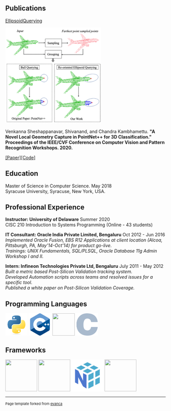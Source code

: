 ## Publications

[EllipsoidQuerying](https://github.com/VimsLab/EllipsoidQuery/) 

<img src="images/ellipsoid_querying.gif?raw=true" width="300" height="300"/> 


Venkanna Sheshappanavar, Shivanand, and Chandra Kambhamettu. **"A Novel Local Geometry Capture in PointNet++ for 3D Classification." Proceedings of the IEEE/CVF Conference on Computer Vision and Pattern Recognition Workshops. 2020.**

[[Paper]](https://openaccess.thecvf.com/content_CVPRW_2020/html/w16/Sheshappanavar_A_Novel_Local_Geometry_Capture_in_PointNet_for_3D_Classification_CVPRW_2020_paper.html)[[Code]](https://github.com/VimsLab/EllipsoidQuery/)


## Education
Master of Science in Computer Science. May 2018<br>Syracuse University, Syracuse, New York, USA.

## Professional Experience
**Instructor: University of Delaware** Summer 2020<br>
CISC 210 Introduction to Systems Programming (Online - 43 students)

**IT Consultant: Oracle India Private Limited, Bengaluru** Oct 2012 - Jun 2016<br>
*Implemented Oracle Fusion, EBS R12 Applications at client location (Alcoa, Pittsburgh, PA, May’14-Oct’14) for product go-live.*<br>
*Trainings: UNIX Fundamentals, SQL/PLSQL, Oracle Database 11g Admin Workshop I and II.*

**Intern: Infineon Technologies Private Ltd, Bengaluru** July 2011 - May 2012<br>
*Built a metric based Post-Silicon Validation tracking system.*<br>
*Developed Automation scripts across teams and resolved issues for a specific tool.<br>*
*Published a white paper on Post-Silicon Validation Coverage.*

## Programming Languages
<img src="https://github.com/devicons/devicon/blob/master/icons/python/python-original.svg?raw=true" width="70" height="70"/>      <img src="https://github.com/devicons/devicon/blob/master/icons/cplusplus/cplusplus-original.svg?raw=true" width="70" height="70"/>      <img src="https://github.com/valohai/ml-logos/blob/master/cuda.svg?raw=true" width="70" height="70"/>     <img src="https://github.com/devicons/devicon/blob/master/icons/c/c-original.svg?raw=true" width="70" height="70"/>

## Frameworks
<img src="https://github.com/valohai/ml-logos/blob/master/pytorch.svg?raw=true" width="100" height="100"/>   <img src="https://github.com/valohai/ml-logos/blob/master/tensorflow-layout.svg?raw=true" width="100" height="100"/>   <img src="https://github.com/valohai/ml-logos/blob/master/numpy.svg?raw=true" width="100" height="100"/>      <img src="https://github.com/valohai/ml-logos/blob/master/matplotlib.svg?raw=true" width="100" height="100"/>   

---
<p style="font-size:11px">Page template forked from <a href="https://github.com/evanca/quick-portfolio">evanca</a></p>
<!-- Remove above link if you don't want to attibute -->
